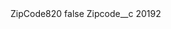 <?xml version="1.0" encoding="UTF-8"?>
<CustomMetadata xmlns="http://soap.sforce.com/2006/04/metadata" xmlns:xsi="http://www.w3.org/2001/XMLSchema-instance" xmlns:xsd="http://www.w3.org/2001/XMLSchema">
    <label>ZipCode820</label>
    <protected>false</protected>
    <values>
        <field>Zipcode__c</field>
        <value xsi:type="xsd:string">20192</value>
    </values>
</CustomMetadata>
